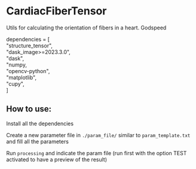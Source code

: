 #  CardiacFiberTensor

Utils for calculating the orientation of fibers in a heart. Godspeed

dependencies = [  
    "structure_tensor",  
    "dask_image>=2023.3.0",  
    "dask",  
    "numpy,  
    "opencv-python",  
    "matplotlib",  
    "cupy",  
]  

## How to use:

Install all the dependencies

Create a new parameter file in `./param_file/` similar to `param_template.txt` and fill all the parameters

Run `processing` and indicate the param file (run first with the option TEST activated to have a preview of the result)


